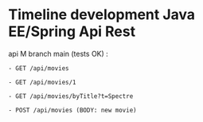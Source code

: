 # Timeline development Java EE/Spring Api Rest

api M branch main (tests OK) : 

	- GET /api/movies
	
	- GET /api/movies/1
	
	- GET /api/movies/byTitle?t=Spectre
	
	- POST /api/movies (BODY: new movie)